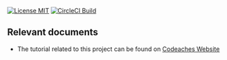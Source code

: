 [![License MIT][MIT badge]][MIT]
[![CircleCI Build][CircleCI badge]][CircleCI]

## Relevant documents

- The tutorial related to this project can be found on [Codeaches Website]

[MIT badge]: https://img.shields.io/:license-MIT%202.0-blue.svg
[MIT]: https://opensource.org/licenses/mit-license.php

[Codeaches Website]: https://codeaches.com

[CircleCI badge]: https://circleci.com/gh/codeaches/pcf-config-client-pet-service.svg?style=shield&circle-token=:circle-token
[CircleCI]: https://circleci.com/gh/codeaches/pcf-config-client-pet-service
